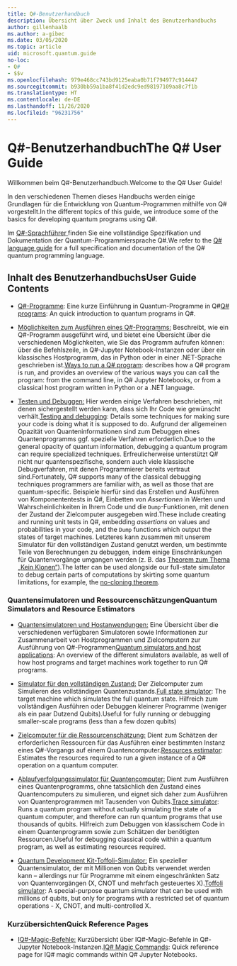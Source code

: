 ```yaml
---
title: Q#-Benutzerhandbuch
description: Übersicht über Zweck und Inhalt des Benutzerhandbuchs
author: gillenhaalb
ms.author: a-gibec
ms.date: 03/05/2020
ms.topic: article
uid: microsoft.quantum.guide
no-loc:
- Q#
- $$v
ms.openlocfilehash: 979e468cc743bd9125eaba0b71f794977c914447
ms.sourcegitcommit: b930bb59a1ba8f41d2edc9ed98197109aa8c7f1b
ms.translationtype: HT
ms.contentlocale: de-DE
ms.lasthandoff: 11/26/2020
ms.locfileid: "96231756"
---
```

# <a name="the-no-locq-user-guide"></a><span data-ttu-id="49878-103">Q#-Benutzerhandbuch</span><span class="sxs-lookup"><span data-stu-id="49878-103">The Q# User Guide</span></span>

<span data-ttu-id="49878-104">Willkommen beim Q#-Benutzerhandbuch.</span><span class="sxs-lookup"><span data-stu-id="49878-104">Welcome to the Q# User Guide!</span></span> 

<span data-ttu-id="49878-105">In den verschiedenen Themen dieses Handbuchs werden einige Grundlagen für die Entwicklung von Quantum-Programmen mithilfe von Q# vorgestellt.</span><span class="sxs-lookup"><span data-stu-id="49878-105">In the different topics of this guide, we introduce some of the basics for developing quantum programs using Q#.</span></span>

<span data-ttu-id="49878-106">Im [Q#-Sprachführer ](xref:microsoft.quantum.qsharp.index) finden Sie eine vollständige Spezifikation und Dokumentation der Quantum-Programmiersprache Q#.</span><span class="sxs-lookup"><span data-stu-id="49878-106">We refer to the [Q# language guide](xref:microsoft.quantum.qsharp.index) for a full specification and documentation of the Q# quantum programming language.</span></span> 

## <a name="user-guide-contents"></a><span data-ttu-id="49878-107">Inhalt des Benutzerhandbuchs</span><span class="sxs-lookup"><span data-stu-id="49878-107">User Guide Contents</span></span>

- <span data-ttu-id="49878-108">[Q#-Programme](xref:microsoft.quantum.guide.programs): Eine kurze Einführung in Quantum-Programme in Q#</span><span class="sxs-lookup"><span data-stu-id="49878-108">[Q# programs](xref:microsoft.quantum.guide.programs): An quick introduction to quantum programs in Q#.</span></span> 

- <span data-ttu-id="49878-109">[Möglichkeiten zum Ausführen eines Q#-Programms:](xref:microsoft.quantum.guide.host-programs) Beschreibt, wie ein Q#-Programm ausgeführt wird, und bietet eine Übersicht über die verschiedenen Möglichkeiten, wie Sie das Programm aufrufen können: über die Befehlszeile, in Q#-Jupyter Notebook-Instanzen oder über ein klassisches Hostprogramm, das in Python oder in einer .NET-Sprache geschrieben ist.</span><span class="sxs-lookup"><span data-stu-id="49878-109">[Ways to run a Q# program](xref:microsoft.quantum.guide.host-programs): describes how a Q# program is run, and provides an overview of the various ways you can call the program: from the command line, in Q# Jupyter Notebooks, or from a classical host program written in Python or a .NET language.</span></span>

- <span data-ttu-id="49878-110">[Testen und Debuggen:](xref:microsoft.quantum.guide.testingdebugging) Hier werden einige Verfahren beschrieben, mit denen sichergestellt werden kann, dass sich Ihr Code wie gewünscht verhält.</span><span class="sxs-lookup"><span data-stu-id="49878-110">[Testing and debugging](xref:microsoft.quantum.guide.testingdebugging): Details some techniques for making sure your code is doing what it is supposed to do.</span></span> 
    <span data-ttu-id="49878-111">Aufgrund der allgemeinen Opazität von Quanteninformationen sind zum Debuggen eines Quantenprogramms ggf. spezielle Verfahren erforderlich.</span><span class="sxs-lookup"><span data-stu-id="49878-111">Due to the general opacity of quantum information, debugging a quantum program can require specialized techniques.</span></span> 
    <span data-ttu-id="49878-112">Erfreulicherweise unterstützt Q# nicht nur quantenspezifische, sondern auch viele klassische Debugverfahren, mit denen Programmierer bereits vertraut sind.</span><span class="sxs-lookup"><span data-stu-id="49878-112">Fortunately, Q# supports many of the classical debugging techniques programmers are familiar with, as well as those that are quantum-specific.</span></span> <span data-ttu-id="49878-113">Beispiele hierfür sind das Erstellen und Ausführen von Komponententests in Q#, Einbetten von *Assertionen* in Werten und Wahrscheinlichkeiten in Ihrem Code und die `Dump`-Funktionen, mit denen der Zustand der Zielcomputer ausgegeben wird.</span><span class="sxs-lookup"><span data-stu-id="49878-113">These include creating and running unit tests in Q#, embedding *assertions* on values and probabilities in your code, and the `Dump` functions which output the states of target machines.</span></span> 
    <span data-ttu-id="49878-114">Letzteres kann zusammen mit unserem Simulator für den vollständigen Zustand genutzt werden, um bestimmte Teile von Berechnungen zu debuggen, indem einige Einschränkungen für Quantenvorgänge umgangen werden (z. B. das [Theorem zum Thema „Kein Klonen“](xref:microsoft.quantum.concepts.pauli)).</span><span class="sxs-lookup"><span data-stu-id="49878-114">The latter can be used alongside our full-state simulator to debug certain parts of computations by skirting some quantum limitations, for example, the [no-cloning theorem](xref:microsoft.quantum.concepts.pauli).</span></span>

### <a name="quantum-simulators-and-resource-estimators"></a><span data-ttu-id="49878-115">Quantensimulatoren und Ressourcenschätzungen</span><span class="sxs-lookup"><span data-stu-id="49878-115">Quantum Simulators and Resource Estimators</span></span>

- <span data-ttu-id="49878-116">[Quantensimulatoren und Hostanwendungen:](xref:microsoft.quantum.machines) Eine Übersicht über die verschiedenen verfügbaren Simulatoren sowie Informationen zur Zusammenarbeit von Hostprogrammen und Zielcomputern zur Ausführung von Q#-Programmen</span><span class="sxs-lookup"><span data-stu-id="49878-116">[Quantum simulators and host applications](xref:microsoft.quantum.machines): An overview of the different simulators available, as well of how host programs and target machines work together to run Q# programs.</span></span>

- <span data-ttu-id="49878-117">[Simulator für den vollständigen Zustand:](xref:microsoft.quantum.machines.full-state-simulator) Der Zielcomputer zum Simulieren des vollständigen Quantenzustands.</span><span class="sxs-lookup"><span data-stu-id="49878-117">[Full state simulator](xref:microsoft.quantum.machines.full-state-simulator): The target machine which simulates the full quantum state.</span></span> <span data-ttu-id="49878-118">Hilfreich zum vollständigen Ausführen oder Debuggen kleinerer Programme (weniger als ein paar Dutzend Qubits).</span><span class="sxs-lookup"><span data-stu-id="49878-118">Useful for fully running or debugging smaller-scale programs (less than a few dozen qubits)</span></span>

- <span data-ttu-id="49878-119">[Zielcomputer für die Ressourcenschätzung:](xref:microsoft.quantum.machines.resources-estimator) Dient zum Schätzen der erforderlichen Ressourcen für das Ausführen einer bestimmten Instanz eines Q#-Vorgangs auf einem Quantencomputer.</span><span class="sxs-lookup"><span data-stu-id="49878-119">[Resources estimator](xref:microsoft.quantum.machines.resources-estimator): Estimates the resources required to run a given instance of a Q# operation on a quantum computer.</span></span>

- <span data-ttu-id="49878-120">[Ablaufverfolgungssimulator für Quantencomputer:](xref:microsoft.quantum.machines.qc-trace-simulator.intro) Dient zum Ausführen eines Quantenprogramms, ohne tatsächlich den Zustand eines Quantencomputers zu simulieren, und eignet sich daher zum Ausführen von Quantenprogrammen mit Tausenden von Qubits.</span><span class="sxs-lookup"><span data-stu-id="49878-120">[Trace simulator](xref:microsoft.quantum.machines.qc-trace-simulator.intro): Runs a quantum program without actually simulating the state of a quantum computer, and therefore can run quantum programs that use thousands of qubits.</span></span> <span data-ttu-id="49878-121">Hilfreich zum Debuggen von klassischem Code in einem Quantenprogramm sowie zum Schätzen der benötigten Ressourcen.</span><span class="sxs-lookup"><span data-stu-id="49878-121">Useful for debugging classical code within a quantum program, as well as estimating resources required.</span></span>

- <span data-ttu-id="49878-122">[Quantum Development Kit-Toffoli-Simulator:](xref:microsoft.quantum.machines.toffoli-simulator) Ein spezieller Quantensimulator, der mit Millionen von Qubits verwendet werden kann – allerdings nur für Programme mit einem eingeschränkten Satz von Quantenvorgängen (X, CNOT und mehrfach gesteuertes X).</span><span class="sxs-lookup"><span data-stu-id="49878-122">[Toffoli simulator](xref:microsoft.quantum.machines.toffoli-simulator): A special-purpose quantum simulator that can be used with millions of qubits, but only for programs with a restricted set of quantum operations - X, CNOT, and multi-controlled X.</span></span>

### <a name="quick-reference-pages"></a><span data-ttu-id="49878-123">Kurzübersichten</span><span class="sxs-lookup"><span data-stu-id="49878-123">Quick Reference Pages</span></span>

- <span data-ttu-id="49878-124">[IQ#-Magic-Befehle:](xref:microsoft.quantum.guide.quickref.iqsharp) Kurzübersicht über IQ#-Magic-Befehle in Q#-Jupyter Notebook-Instanzen.</span><span class="sxs-lookup"><span data-stu-id="49878-124">[IQ# Magic Commands](xref:microsoft.quantum.guide.quickref.iqsharp): Quick reference page for IQ# magic commands within Q# Jupyter Notebooks.</span></span>
